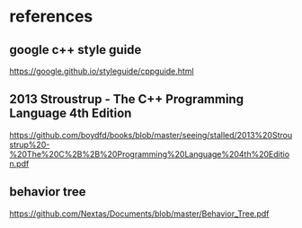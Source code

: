 # references
## google c++ style guide
https://google.github.io/styleguide/cppguide.html
## 2013 Stroustrup - The C++ Programming Language 4th Edition
https://github.com/boydfd/books/blob/master/seeing/stalled/2013%20Stroustrup%20-%20The%20C%2B%2B%20Programming%20Language%204th%20Edition.pdf
## behavior tree
https://github.com/Nextas/Documents/blob/master/Behavior_Tree.pdf
